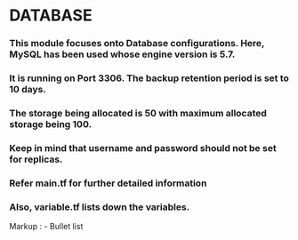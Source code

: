 # DATABASE

### This module focuses onto Database configurations. Here, MySQL has been used whose engine version is 5.7.
### It is running on Port 3306. The backup retention period is set to 10 days.

### The storage being allocated is 50 with maximum allocated storage being 100.

### Keep in mind that username and password should not be set for replicas.

### Refer main.tf for further detailed information

### Also, variable.tf lists down the variables.

Markup : - Bullet list
